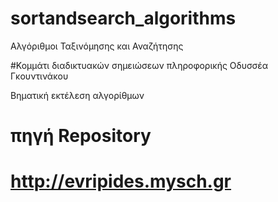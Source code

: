 # sortandsearch_algorithms
Αλγόριθμοι Ταξινόμησης και Αναζήτησης

#Κομμάτι διαδικτυακών σημειώσεων πληροφορικής Οδυσσέα Γκουντινάκου

Βηματική εκτέλεση αλγορίθμων

# πηγή Repository
# http://evripides.mysch.gr
